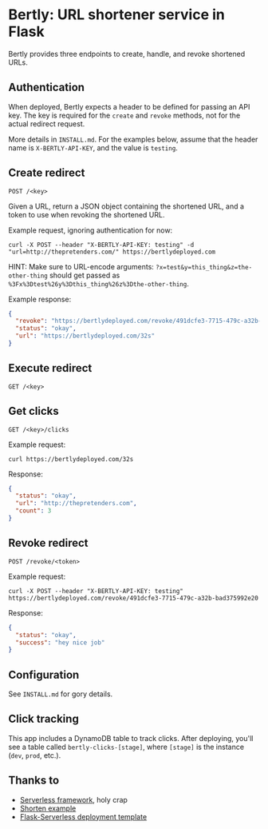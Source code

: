 # Bertly: URL shortener service in Flask

Bertly provides three endpoints to create, handle, and revoke shortened URLs.

## Authentication

When deployed, Bertly expects a header to be defined for passing an API key. The key is required for the `create` and `revoke` methods, not for the actual redirect request.

More details in `INSTALL.md`. For the examples below, assume that the header name is `X-BERTLY-API-KEY`, and the value is `testing`.

## Create redirect

`POST /<key>`

Given a URL, return a JSON object containing the shortened URL, and a token to use when revoking the shortened URL.

Example request, ignoring authentication for now:

`curl -X POST --header "X-BERTLY-API-KEY: testing" -d "url=http://thepretenders.com/" https://bertlydeployed.com`

HINT: Make sure to URL-encode arguments: `?x=test&y=this_thing&z=the-other-thing` should get passed as `%3Fx%3Dtest%26y%3Dthis_thing%26z%3Dthe-other-thing`.

Example response:

```json
{
  "revoke": "https://bertlydeployed.com/revoke/491dcfe3-7715-479c-a32b-bad375992e20",
  "status": "okay",
  "url": "https://bertlydeployed.com/32s"
}
```

## Execute redirect

`GET /<key>`

## Get clicks

`GET /<key>/clicks`

Example request:

`curl https://bertlydeployed.com/32s`

Response:

```json
{
  "status": "okay",
  "url": "http://thepretenders.com",
  "count": 3
}
```

## Revoke redirect

`POST /revoke/<token>`

Example request:

`curl -X POST --header "X-BERTLY-API-KEY: testing" https://bertlydeployed.com/revoke/491dcfe3-7715-479c-a32b-bad375992e20`

Response:

```json
{
  "status": "okay",
  "success": "hey nice job"
}
```

## Configuration

See `INSTALL.md` for gory details.

## Click tracking

This app includes a DynamoDB table to track clicks. After deploying, you'll see a table called `bertly-clicks-[stage]`, where `[stage]` is the instance (`dev`, `prod`, etc.).

## Thanks to

- [Serverless framework](https://github.com/serverless/serverless), holy crap
- [Shorten example](https://pythonhosted.org/shorten/user/examples.html)
- [Flask-Serverless deployment template](https://github.com/alexdebrie/serverless-flask)
